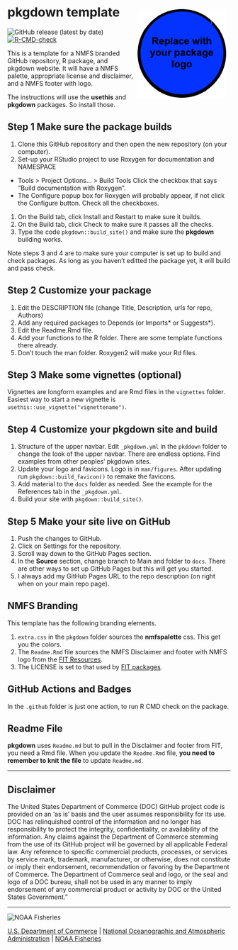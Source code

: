 <!-- README.md is generated from README.Rmd. Please edit that file -->

# pkgdown template <img src="man/figures/logo.png" align="right" style="padding: 10px"/>

![GitHub release (latest by
date)](https://img.shields.io/github/v/release/RWorkflow-Workshop-2021/pkgdown-template)
[![R-CMD-check](https://github.com/RWorkflow-Workshop-2021/pkgdown-template/workflows/R-CMD-check/badge.svg)](https://github.com/RWorkflow-Workshop-2021/pkgdown-template/actions/workflows/R-CMD-check.yaml)

This is a template for a NMFS branded GitHub repository, R package, and
pkgdown website. It will have a NMFS palette, appropriate license and
disclaimer, and a NMFS footer with logo.

The instructions will use the **usethis** and **pkgdown** packages. So
install those.

## Step 1 Make sure the package builds

1.  Clone this GitHub repository and then open the new repository (on
    your computer).
2.  Set-up your RStudio project to use Roxygen for documentation and
    NAMESPACE

-   Tools &gt; Project Options… &gt; Build Tools Click the checkbox that
    says “Build documentation with Roxygen”.
-   The Configure popup box for Roxygen will probably appear, if not
    click the Configure button. Check all the checkboxes.

1.  On the Build tab, click Install and Restart to make sure it builds.
2.  On the Build tab, click Check to make sure it passes all the checks.
3.  Type the code `pkgdown::build_site()` and make sure the **pkgdown**
    building works.

Note steps 3 and 4 are to make sure your computer is set up to build and
check packages. As long as you haven’t editted the package yet, it will
build and pass check.

## Step 2 Customize your package

1.  Edit the DESCRIPTION file (change Title, Description, urls for repo,
    Authors)
2.  Add any required packages to Depends (or Imports\* or Suggests\*).
3.  Edit the Readme.Rmd file.
4.  Add your functions to the R folder. There are some template
    functions there already.
5.  Don’t touch the man folder. Roxygen2 will make your Rd files.

## Step 3 Make some vignettes (optional)

Vignettes are longform examples and are Rmd files in the `vignettes`
folder. Easiest way to start a new vignette is
`usethis::use_vignette("vignettename")`.

## Step 4 Customize your **pkgdown** site and build

1.  Structure of the upper navbar. Edit `_pkgdown.yml` in the `pkddown`
    folder to change the look of the upper navbar. There are endless
    options. Find examples from other peoples’ pkgdown sites.
2.  Update your logo and favicons. Logo is in `man/figures`. After
    updating run `pkgdown::build_favicon()` to remake the favicons.
3.  Add material to the `docs` folder as needed. See the example for the
    References tab in the `_pkgdown.yml`.
4.  Build your site with `pkgdown::build_site()`.

## Step 5 Make your site live on GitHub

1.  Push the changes to GitHub.
2.  Click on Settings for the repository.
3.  Scroll way down to the GitHub Pages section.
4.  In the **Source** section, change branch to Main and folder to
    `docs`. There are other ways to set up GitHub Pages but this will
    get you started.
5.  I always add my GitHub Pages URL to the repo description (on right
    when on your main repo page).

## NMFS Branding

This template has the following branding elements.

1.  `extra.css` in the `pkgdown` folder sources the **nmfspalette** css.
    This get you the colors.
2.  The `Readme.Rmd` file sources the NMFS Disclaimer and footer with
    NMFS logo from the [FIT
    Resources](https://github.com/nmfs-fish-tools/Resources).
3.  The LICENSE is set to that used by [FIT
    packages](https://github.com/nmfs-fish-tools).

## GitHub Actions and Badges

In the `.github` folder is just one action, to run R CMD check on the
package.

## Readme File

**pkgdown** uses `Readme.md` but to pull in the Disclaimer and footer
from FIT, you need a Rmd file. When you update the `Readme.Rmd` file,
**you need to remember to knit the file** to update `Readme.md`.

<!-- Do not edit below. This adds the Disclaimer and NMFS footer. -->

------------------------------------------------------------------------

## Disclaimer

The United States Department of Commerce (DOC) GitHub project code is
provided on an ‘as is’ basis and the user assumes responsibility for its
use. DOC has relinquished control of the information and no longer has
responsibility to protect the integrity, confidentiality, or
availability of the information. Any claims against the Department of
Commerce stemming from the use of its GitHub project will be governed by
all applicable Federal law. Any reference to specific commercial
products, processes, or services by service mark, trademark,
manufacturer, or otherwise, does not constitute or imply their
endorsement, recommendation or favoring by the Department of Commerce.
The Department of Commerce seal and logo, or the seal and logo of a DOC
bureau, shall not be used in any manner to imply endorsement of any
commercial product or activity by DOC or the United States Government.”

------------------------------------------------------------------------

<img src="https://raw.githubusercontent.com/nmfs-general-modeling-tools/nmfspalette/main/man/figures/noaa-fisheries-rgb-2line-horizontal-small.png" height="75" alt="NOAA Fisheries">

[U.S. Department of Commerce](https://www.commerce.gov/) \| [National
Oceanographic and Atmospheric Administration](https://www.noaa.gov) \|
[NOAA Fisheries](https://www.fisheries.noaa.gov/)
